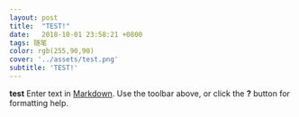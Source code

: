 ```yaml
---
layout: post
title:  "TEST!"
date:   2018-10-01 23:58:21 +0800
tags: 随笔
color: rgb(255,90,90)
cover: '../assets/test.png'
subtitle: 'TEST!'
---
```

**test**
Enter text in [Markdown](http://daringfireball.net/projects/markdown/). Use the toolbar above, or click the **?** button for formatting help.
